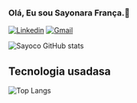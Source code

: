 ### Olá, Eu sou Sayonara França.👋

[![Linkedin](https://img.shields.io/badge/LinkedIn-0077B5?style=for-the-badge&logo=linkedin&logoColor=white)]( link)
[![Gmail](https://img.shields.io/badge/Gmail-D14836?style=for-the-badge&logo=gmail&logoColor=white)]( link)

![Sayoco GitHub stats](https://github-readme-stats.vercel.app/api?username=sayonarakeroll&show_icons=true&theme=radical)


## Tecnologia usadasa

![Top Langs](https://github-readme-stats.vercel.app/api/top-langs/?username=sayonarakeroll&hide_progress=true&theme=radical)

